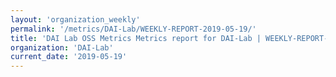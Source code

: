 ```yaml
---
layout: 'organization_weekly'
permalink: '/metrics/DAI-Lab/WEEKLY-REPORT-2019-05-19/'
title: 'DAI Lab OSS Metrics Metrics report for DAI-Lab | WEEKLY-REPORT-2019-05-19'
organization: 'DAI-Lab'
current_date: '2019-05-19'
---
```

